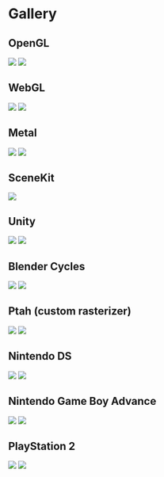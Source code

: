 # Gallery

## OpenGL
![](images/opengl1.png)
![](images/opengl2.png)

## WebGL
![](webgl/images/webgl1.png)
![](webgl/images/webgl3.png)

## Metal
![](metal/images/metal1.png)
![](metal/images/metal2.png)

## SceneKit
![](scenekit/images/scenekit1.png)

## Unity
![](unity/images/unity1.png)
![](unity/images/unity3.png)

## Blender Cycles
![](cycles/images/cycles1.png)
![](cycles/images/cycles3.png)

## Ptah (custom rasterizer)
![](ptah/images/ptah1.png)
![](ptah/images/ptah2.png)

## Nintendo DS
![](nds/images/nds1.png)
![](nds/images/nds3.png)

## Nintendo Game Boy Advance
![](gba/images/gba1.png)
![](gba/images/gba2.png)

## PlayStation 2
![](ps2/images/ps2-1.png)
![](ps2/images/ps2-3.png)

